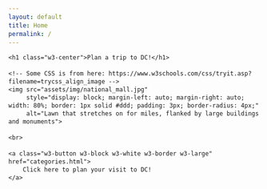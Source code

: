 ```yaml
---
layout: default
title: Home
permalink: /
---
```


<!-- TODO The following text should go on a side panel -->
<div class="w3-container">

    <h1 class="w3-center">Plan a trip to DC!</h1>

    <!-- Some CSS is from here: https://www.w3schools.com/css/tryit.asp?filename=trycss_align_image -->
    <img src="assets/img/national_mall.jpg"
         style="display: block; margin-left: auto; margin-right: auto; width: 80%; border: 1px solid #ddd; padding: 3px; border-radius: 4px;"
         alt="Lawn that stretches on for miles, flanked by large buildings and monuments">

    <br>

    <a class="w3-button w3-block w3-white w3-border w3-large" href="categories.html">
        Click here to plan your visit to DC!
    </a>
</div>


